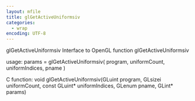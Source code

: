 ```yaml
---
layout: mfile
title: glGetActiveUniformsiv
categories:
  - wrap
encoding: UTF-8
---
```


glGetActiveUniformsiv  Interface to OpenGL function glGetActiveUniformsiv

usage:  params = glGetActiveUniformsiv( program, uniformCount, uniformIndices, pname )

C function:  void glGetActiveUniformsiv(GLuint program, GLsizei uniformCount, const GLuint\* uniformIndices, GLenum pname, GLint\* params)